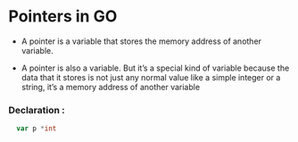 # Pointers in GO

* A pointer is a variable that stores the memory address of another variable.

* A pointer is also a variable. But it’s a special kind of variable because the data that it stores is not just any normal value like a simple integer or a string, it’s a memory address of another variable

### Declaration :
``` GO
  var p *int 
```
